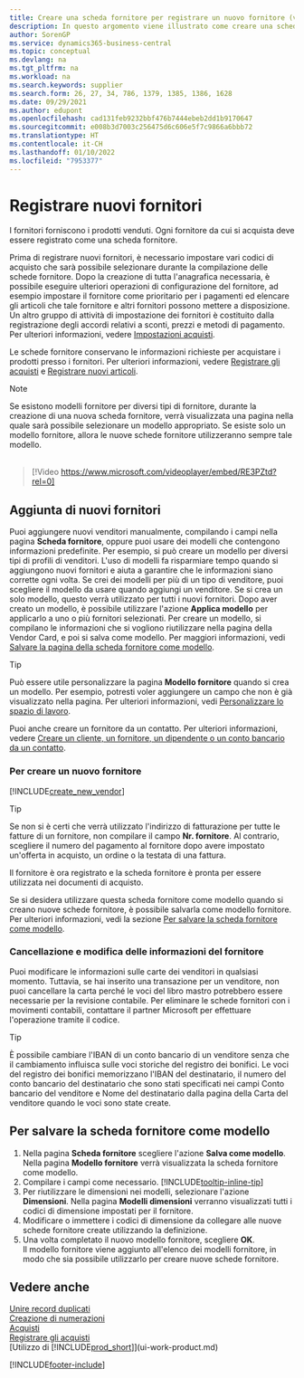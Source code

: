 ```yaml
---
title: Creare una scheda fornitore per registrare un nuovo fornitore (video)
description: In questo argomento viene illustrato come creare una scheda fornitore per registrare un nuovo fornitore e salvare la scheda fornitore come modello.
author: SorenGP
ms.service: dynamics365-business-central
ms.topic: conceptual
ms.devlang: na
ms.tgt_pltfrm: na
ms.workload: na
ms.search.keywords: supplier
ms.search.form: 26, 27, 34, 786, 1379, 1385, 1386, 1628
ms.date: 09/29/2021
ms.author: edupont
ms.openlocfilehash: cad131feb9232bbf476b7444ebeb2dd1b9170647
ms.sourcegitcommit: e008b3d7003c256475d6c606e5f7c9866a6bbb72
ms.translationtype: HT
ms.contentlocale: it-CH
ms.lasthandoff: 01/10/2022
ms.locfileid: "7953377"
---
```

# <a name="register-new-vendors"></a>Registrare nuovi fornitori

I fornitori forniscono i prodotti venduti. Ogni fornitore da cui si acquista deve essere registrato come una scheda fornitore.

Prima di registrare nuovi fornitori, è necessario impostare vari codici di acquisto che sarà possibile selezionare durante la compilazione delle schede fornitore. Dopo la creazione di tutta l'anagrafica necessaria, è possibile eseguire ulteriori operazioni di configurazione del fornitore, ad esempio impostare il fornitore come prioritario per i pagamenti ed elencare gli articoli che tale fornitore e altri fornitori possono mettere a disposizione. Un altro gruppo di attività di impostazione dei fornitori è costituito dalla registrazione degli accordi relativi a sconti, prezzi e metodi di pagamento. Per ulteriori informazioni, vedere [Impostazioni acquisti](purchasing-setup-purchasing.md).

Le schede fornitore conservano le informazioni richieste per acquistare i prodotti presso i fornitori. Per ulteriori informazioni, vedere [Registrare gli acquisti](purchasing-how-record-purchases.md) e [Registrare nuovi articoli](inventory-how-register-new-items.md).

> [!NOTE]  
> Se esistono modelli fornitore per diversi tipi di fornitore, durante la creazione di una nuova scheda fornitore, verrà visualizzata una pagina nella quale sarà possibile selezionare un modello appropriato. Se esiste solo un modello fornitore, allora le nuove schede fornitore utilizzeranno sempre tale modello.
<br><br>  

> [!Video https://www.microsoft.com/videoplayer/embed/RE3PZtd?rel=0]

## <a name="adding-new-vendors"></a>Aggiunta di nuovi fornitori
Puoi aggiungere nuovi venditori manualmente, compilando i campi nella pagina **Scheda fornitore**, oppure puoi usare dei modelli che contengono informazioni predefinite. Per esempio, si può creare un modello per diversi tipi di profili di venditori. L'uso di modelli fa risparmiare tempo quando si aggiungono nuovi fornitori e aiuta a garantire che le informazioni siano corrette ogni volta. Se crei dei modelli per più di un tipo di venditore, puoi scegliere il modello da usare quando aggiungi un venditore. Se si crea un solo modello, questo verrà utilizzato per tutti i nuovi fornitori. Dopo aver creato un modello, è possibile utilizzare l'azione **Applica modello** per applicarlo a uno o più fornitori selezionati. Per creare un modello, si compilano le informazioni che si vogliono riutilizzare nella pagina della Vendor Card, e poi si salva come modello. Per maggiori informazioni, vedi [Salvare la pagina della scheda fornitore come modello](purchasing-how-register-new-vendors.md#to-save-the-vendor-card-as-a-template).

> [!TIP]
> Può essere utile personalizzare la pagina **Modello fornitore** quando si crea un modello. Per esempio, potresti voler aggiungere un campo che non è già visualizzato nella pagina. Per ulteriori informazioni, vedi [Personalizzare lo spazio di lavoro](/dynamics365/business-central/ui-personalization-user#to-start-personalizing-a-page-through-the-personalizing-banner).

Puoi anche creare un fornitore da un contatto. Per ulteriori informazioni, vedere [Creare un cliente, un fornitore, un dipendente o un conto bancario da un contatto](marketing-create-contact-companies.md#to-create-a-customer-vendor-employee-or-bank-account-from-a-contact). 

### <a name="to-create-a-new-vendor"></a>Per creare un nuovo fornitore

[!INCLUDE[create_new_vendor](includes/create_new_vendor.md)]

> [!TIP]  
> Se non si è certi che verrà utilizzato l'indirizzo di fatturazione per tutte le fatture di un fornitore, non compilare il campo **Nr. fornitore**. Al contrario, scegliere il numero del pagamento al fornitore dopo avere impostato un'offerta in acquisto, un ordine o la testata di una fattura.

Il fornitore è ora registrato e la scheda fornitore è pronta per essere utilizzata nei documenti di acquisto.

Se si desidera utilizzare questa scheda fornitore come modello quando si creano nuove schede fornitore, è possibile salvarla come modello fornitore. Per ulteriori informazioni, vedi la sezione [Per salvare la scheda fornitore come modello](#to-save-the-vendor-card-as-a-template).

### <a name="deleting-and-editing-vendor-information"></a>Cancellazione e modifica delle informazioni del fornitore

Puoi modificare le informazioni sulle carte dei venditori in qualsiasi momento. Tuttavia, se hai inserito una transazione per un venditore, non puoi cancellare la carta perché le voci del libro mastro potrebbero essere necessarie per la revisione contabile. Per eliminare le schede fornitori con i movimenti contabili, contattare il partner Microsoft per effettuare l'operazione tramite il codice.

> [!TIP]
> È possibile cambiare l'IBAN di un conto bancario di un venditore senza che il cambiamento influisca sulle voci storiche del registro dei bonifici. Le voci del registro dei bonifici memorizzano l'IBAN del destinatario, il numero del conto bancario del destinatario che sono stati specificati nei campi Conto bancario del venditore e Nome del destinatario dalla pagina della Carta del venditore quando le voci sono state create.


## <a name="to-save-the-vendor-card-as-a-template"></a>Per salvare la scheda fornitore come modello

1. Nella pagina **Scheda fornitore** scegliere l'azione **Salva come modello**. Nella pagina **Modello fornitore** verrà visualizzata la scheda fornitore come modello.
2. Compilare i campi come necessario. [!INCLUDE[tooltip-inline-tip](includes/tooltip-inline-tip_md.md)]
3. Per riutilizzare le dimensioni nei modelli, selezionare l'azione **Dimensioni**. Nella pagina **Modelli dimensioni** verranno visualizzati tutti i codici di dimensione impostati per il fornitore.
4. Modificare o immettere i codici di dimensione da collegare alle nuove schede fornitore create utilizzando la definizione.
5. Una volta completato il nuovo modello fornitore, scegliere **OK**.  
   Il modello fornitore viene aggiunto all'elenco dei modelli fornitore, in modo che sia possibile utilizzarlo per creare nuove schede fornitore.

## <a name="see-also"></a>Vedere anche

[Unire record duplicati](sales-how-merge-duplicate-records.md)  
[Creazione di numerazioni](ui-create-number-series.md)  
[Acquisti](purchasing-manage-purchasing.md)  
[Registrare gli acquisti](purchasing-how-record-purchases.md)  
[Utilizzo di [!INCLUDE[prod_short](includes/prod_short.md)]](ui-work-product.md)  

[!INCLUDE[footer-include](includes/footer-banner.md)]